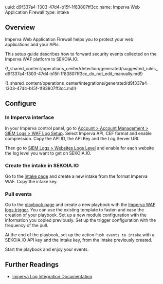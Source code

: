 uuid: d9f337a4-1303-47d4-b15f-1f83807ff3cc
name: Imperva Web Application Firewall
type: intake

## Overview

Imperva Web Application Firewall helps you to protect your web applications and your APIs.

This setup guide describes how to forward security events collected on the Imperva WAF platform to SEKOIA.IO.


{!_shared_content/operations_center/detection/generated/suggested_rules_d9f337a4-1303-47d4-b15f-1f83807ff3cc_do_not_edit_manually.md!}

{!_shared_content/operations_center/integrations/generated/d9f337a4-1303-47d4-b15f-1f83807ff3cc.md!}

## Configure

### In Imperva interface

In your Imperva control panel, go to [Account > Account Management > SIEM Logs > WAF Log Setup](https://management.service.imperva.com/my/web-logs/settings).
Select Imperva API, CEF format and enable compression.
Copy the API ID, the API Key and the Log Server URI.

Then go to [SIEM Logs > Websites Logs Level](https://management.service.imperva.com/my/web-logs/sites-settings) and enable for each website the log level you want to get on SEKOIA.IO.

### Create the intake in SEKOIA.IO

Go to the [intake page](https://app.sekoia.io/operations/intakes) and create a new intake from the format Imperva WAF. Copy the intake key.

### Pull events

Go to the [playbook page](https://app.sekoia.io/operations/playbooks) and create a new playbook with the [Imperva WAF logs trigger](../../../automate/library/imperva.md#imperva-waf-logs). You can use the existing template to fasten and ease the creation of your playbook.
Set up a new module configuration with the information you copied previously.
Set up the trigger configuration with the frequency of the pull.

At the end of the playbook, set up the action `Push events to intake` with a SEKOIA.IO API key and the intake key, from the intake previously created.

Start the playbook and enjoy your events.

## Further Readings

- [Imperva Log Integration Documentation](https://docs.imperva.com/bundle/cloud-application-security/page/settings/log-integration.htm)
